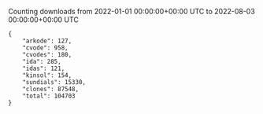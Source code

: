 
Counting downloads from 2022-01-01 00:00:00+00:00 UTC to 2022-08-03 00:00:00+00:00 UTC

```
{
    "arkode": 127,
    "cvode": 958,
    "cvodes": 180,
    "ida": 285,
    "idas": 121,
    "kinsol": 154,
    "sundials": 15330,
    "clones": 87548,
    "total": 104703
}
```
